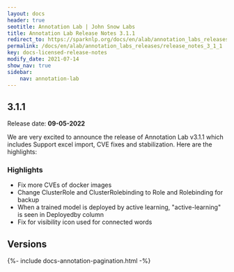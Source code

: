 ```yaml
---
layout: docs
header: true
seotitle: Annotation Lab | John Snow Labs
title: Annotation Lab Release Notes 3.1.1
redirect_to: https://sparknlp.org/docs/en/alab/annotation_labs_releases/release_notes_3_1_1
permalink: /docs/en/alab/annotation_labs_releases/release_notes_3_1_1
key: docs-licensed-release-notes
modify_date: 2021-07-14
show_nav: true
sidebar:
    nav: annotation-lab
---
```


<div class="h3-box" markdown="1">

## 3.1.1

Release date: **09-05-2022**

We are very excited to announce the release of Annotation Lab v3.1.1 which includes Support excel import, CVE fixes and stabilization. Here are the highlights:

### Highlights
- Fix more CVEs of docker images
- Change ClusterRole and ClusterRolebinding to Role and Rolebinding for backup
- When a trained model is deployed by active learning, "active-learning" is seen in Deployedby column
- Fix for visibility icon used for connected words

</div><div class="prev_ver h3-box" markdown="1">

## Versions

</div>

{%- include docs-annotation-pagination.html -%}